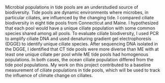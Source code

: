 Microbial populations in tide pools are an understudied source of biodiversity. Tide pools are dynamic environments where microbes, in particular ciliates, are influenced by the changing tide. I compared ciliate biodiversity in eight tide pools from Connecticut and Maine. I hypothesized that each pool would have a unique ciliate population with some common species shared among all pools. To evaluate ciliate biodiversity, I used PCR to amplify ciliate DNA and used denaturing gradient gel electrophoresis (DGGE) to identify unique ciliate species. After sequencing DNA isolated in the DGGE, I identified that CT tide pools were more diverse than ME with at least one unique ciliate per pool while ME tide pools had homogenous populations. In both cases, the ocean ciliate population differed from the tide pool populations. My work on this project contributed to a baseline measurement of ciliate populations in tide pools, which will be used to track the influence of climate change on ciliates.